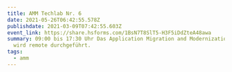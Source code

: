 ```yaml
---
title: AMM Techlab Nr. 6
date: 2021-05-26T06:42:55.578Z
publishdate: 2021-03-09T07:42:55.603Z
event_link: https://share.hsforms.com/1BsN7T8SlT5-H3F5iDdZteA48awa
summary: 09:00 bis 17:30 Uhr Das Application Migration and Modernization Techlab
  wird remote durchgeführt.
tags:
  - amm
---
```

